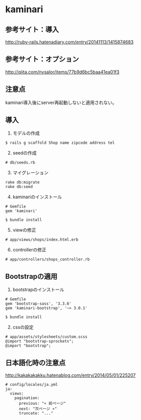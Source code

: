 # kaminari

## 参考サイト：導入
http://ruby-rails.hatenadiary.com/entry/20141113/1415874683

## 参考サイト：オプション
http://qiita.com/nysalor/items/77b9d6bc5baa41ea01f3

## 注意点
kaminari導入後にserver再起動しないと適用されない。

## 導入
1. モデルの作成
```
$ rails g scaffold Shop name zipcode address tel
```

2. seedの作成
```
# db/seeds.rb
```

3. マイグレーション
```
rake db:migrate
rake db:seed
```

4. kaminariのインストール
```
# Gemfile
gem 'kaminari'
```
```
$ bundle install
```

5. viewの修正
```
# app/views/shops/index.html.erb
```

6. controllerの修正
```
# app/controllers/shops_controller.rb
```

## Bootstrapの適用
1. bootstrapのインストール
```
# Gemfile
gem 'bootstrap-sass', '3.3.6'
gem 'kaminari-bootstrap', '~> 3.0.1'
```
```
$ bundle install
```

2. cssの設定
```
# app/assets/stylesheets/custom.scss
@import "bootstrap-sprockets";
@import "bootstrap";
```

## 日本語化時の注意点
http://kakakakakku.hatenablog.com/entry/2014/05/01/225207
```
# config/locales/ja.yml
ja:
  views:
    pagination:
      previous: "« 前ページ"
      next: "次ページ »"
      truncate: "..."
```
